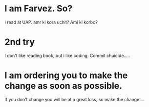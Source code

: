 # I am Farvez. So?
I read at UAP. amr ki kora uchit? Ami ki korbo?

# 2nd try
I don't like reading book, but i like coding. Commit chuicide.....
# I am ordering you to make the change as soon as possible. 
If you don't change you will be at a great loss, so make the change....